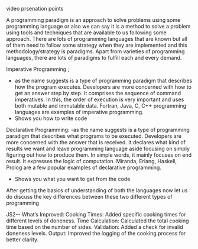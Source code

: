 video prsenation points

A programming paradigm is an approach to solve problems using some programming language or also we can say it is a method to solve a problem using tools and techniques that are available to us following some approach. There are lots of programming languages that are known but all of them need to follow some strategy when they are implemented and this methodology/strategy is paradigms. Apart from varieties of programming languages, there are lots of paradigms to fulfill each and every demand.

Imperative Programming ;
- as the name suggests is a type of programming paradigm that describes how the program executes. Developers are more concerned with how to get an answer step by step. It comprises the sequence of command imperatives. In this, the order of execution is very important and uses both mutable and immutable data. Fortran, Java, C, C++ programming languages are examples of imperative programming. 
- Shows you how to write code

Declarative Programming:
-as the name suggests is a type of programming paradigm that describes what programs to be executed. Developers are more concerned with the answer that is received. It declares what kind of results we want and leave programming language aside focusing on simply figuring out how to produce them. In simple words, it mainly focuses on end result. It expresses the logic of computation. Miranda, Erlang, Haskell, Prolog are a few popular examples of declarative programming.
- Shows you what you want to get from the code


After getting the basics of understanding of both the languages now let us do discuss the key differences between these two different types of programming

JS2--
What’s Improved:
Cooking Times: Added specific cooking times for different levels of doneness.
Time Calculation: Calculated the total cooking time based on the number of sides.
Validation: Added a check for invalid doneness levels.
Output: Improved the logging of the cooking process for better clarity.